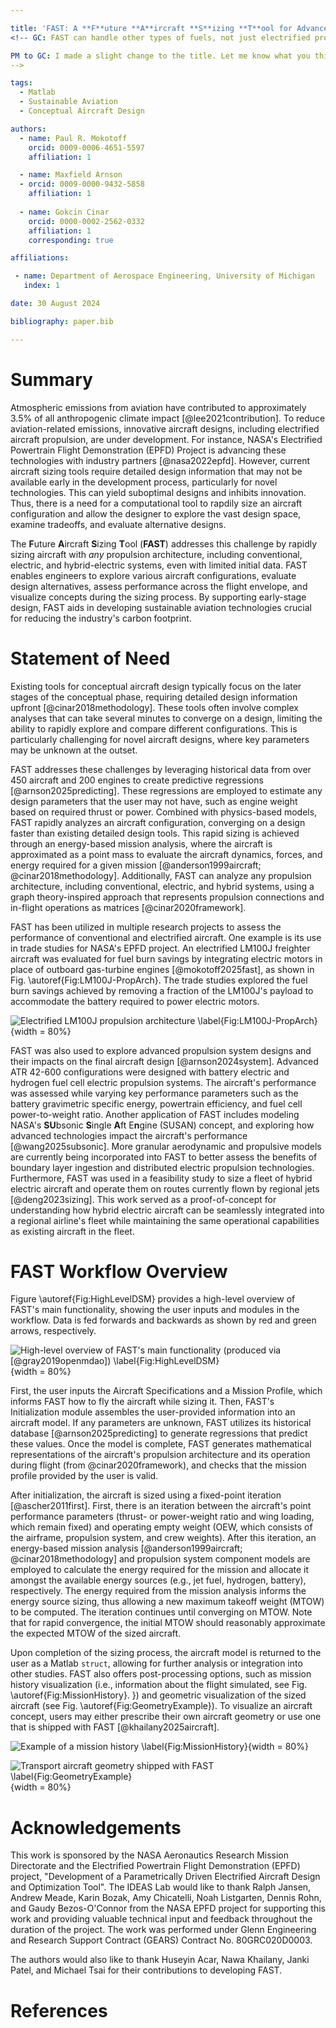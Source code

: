 ```yaml
---

title: 'FAST: A **F**uture **A**ircraft **S**izing **T**ool for Advanced Aircraft and Propulsion System Design'
<!-- GC: FAST can handle other types of fuels, not just electrified propulsion. That's why I changed the title a bit, but feel free to suggest another.

PM to GC: I made a slight change to the title. Let me know what you think about it.
-->

tags:
  - Matlab
  - Sustainable Aviation
  - Conceptual Aircraft Design

authors:
  - name: Paul R. Mokotoff
    orcid: 0009-0006-4651-5597
    affiliation: 1

  - name: Maxfield Arnson
  - orcid: 0009-0000-9432-5858
    affiliation: 1
  
  - name: Gokcin Cinar
    orcid: 0000-0002-2562-0332
    affiliation: 1
    corresponding: true

affiliations:

 - name: Department of Aerospace Engineering, University of Michigan
   index: 1

date: 30 August 2024

bibliography: paper.bib

---
```


<!--------------------------------------------------------->
<!--------------------------------------------------------->
<!--------------------------------------------------------->

<!----------------------------
|                            |
| LINK TO THE JOSS REVIEW    |
| CRITERIA AND GUIDELINES:   |
|                            |
----------------------------->

<!---
[Link to the JOSS Review Criteria and Guidelines](https://joss.readthedocs.io/en/latest/paper.html)
-->

<!--------------------------------------------------------->
<!--------------------------------------------------------->
<!--------------------------------------------------------->

<!----------------------------
|                            |
| SUMMARY                    |
|                            |
----------------------------->

# Summary

Atmospheric emissions from aviation have contributed to approximately 3.5% of all anthropogenic climate impact [@lee2021contribution].
To reduce aviation-related emissions, innovative aircraft designs, including electrified aircraft propulsion, are under development.
For instance, NASA's Electrified Powertrain Flight Demonstration (EPFD) Project is advancing these technologies with industry partners [@nasa2022epfd].
However, current aircraft sizing tools require detailed design information that may not be available early in the development process, particularly for novel technologies.
This can yield suboptimal designs and inhibits innovation.
Thus, there is a need for a computational tool to rapdily size an aircraft configuration and allow the designer to explore the vast design space, examine tradeoffs, and evaluate alternative designs.

The **F**uture **A**ircraft **S**izing **T**ool (**FAST**) addresses this challenge by rapidly sizing aircraft with *any* propulsion architecture, including conventional, electric, and hybrid-electric systems, even with limited initial data. 
FAST enables engineers to explore various aircraft configurations, evaluate design alternatives, assess performance across the flight envelope, and visualize concepts during the sizing process.
By supporting early-stage design, FAST aids in developing sustainable aviation technologies crucial for reducing the industry's carbon footprint.
<!-- GC: I've shortened the summary quite a bit, you can use the extra space to explain other critical things if like.
PM to GC: Thank you!!
-->

<!--------------------------------------------------------->
<!--------------------------------------------------------->
<!--------------------------------------------------------->

<!----------------------------
|                            |
| STATEMENT OF NEED          |
|                            |
| From JOSS:                 |
| A Statement of need section|
| that clearly illustrates   |
| the research purpose of the|
| software and places it in  |
| the context of related work|
|                            |
----------------------------->

# Statement of Need

Existing tools for conceptual aircraft design typically focus on the later stages of the conceptual phase, requiring detailed design information upfront [@cinar2018methodology].
These tools often involve complex analyses that can take several minutes to converge on a design, limiting the ability to rapidly explore and compare different configurations.
This is particularly challenging for novel aircraft designs, where key parameters may be unknown at the outset.

FAST addresses these challenges by leveraging historical data from over 450 aircraft and 200 engines to create predictive regressions [@arnson2025predicting].
These regressions are employed to estimate any design parameters that the user may not have, such as engine weight based on required thrust or power.
Combined with physics-based models, FAST rapidly analyzes an aircraft configuration, converging on a design faster than existing detailed design tools.
This rapid sizing is achieved through an energy-based mission analysis, where the aircraft is approximated as a point mass to evaluate the aircraft dynamics, forces, and energy required for a given mission [@anderson1999aircraft; @cinar2018methodology].
Additionally, FAST can analyze any propulsion architecture, including conventional, electric, and hybrid systems, using a graph theory-inspired approach that represents propulsion connections and in-flight operations as matrices [@cinar2020framework].

FAST has been utilized in multiple research projects to assess the performance of conventional and electrified aircraft.
One example is its use in trade studies for NASA's EPFD project.
An electrified LM100J freighter aircraft was evaluated for fuel burn savings by integrating electric motors in place of outboard gas-turbine engines [@mokotoff2025fast], as shown in Fig. \autoref{Fig:LM100J-PropArch}.
The trade studies explored the fuel burn savings achieved by removing a fraction of the LM100J's payload to accommodate the battery required to power electric motors.

![Electrified LM100J propulsion architecture \label{Fig:LM100J-PropArch}](Figures/ElectrifiedPropArch-NoLambda.PNG){width = 80%}

FAST was also used to explore advanced propulsion system designs and their impacts on the final aircraft design [@arnson2024system].
Advanced ATR 42-600 configurations were designed with battery electric and hydrogen fuel cell electric propulsion systems.
The aircraft's performance was assessed while varying key performance parameters such as the battery gravimetric specific energy, powertrain efficiency, and fuel cell power-to-weight ratio.
Another application of FAST includes modeling NASA's **SU**bsonic **S**ingle **A**ft E**n**gine (SUSAN) concept, and exploring how advanced technologies impact the aircraft's performance [@wang2025subsonic].
More granular aerodynamic and propulsive models are currently being incorporated into FAST to better assess the benefits of boundary layer ingestion and distributed electric propulsion technologies.
Furthermore, FAST was used in a feasibility study to size a fleet of hybrid electric aircraft and operate them on routes currently flown by regional jets [@deng2023sizing].
This work served as a proof-of-concept for understanding how hybrid electric aircraft can be seamlessly integrated into a regional airline's fleet while maintaining the same operational capabilities as existing aircraft in the fleet.
<!-- GC: Minor edits. Also, please add Max's Aviation 2024 paper to this list, where he sized a battery operated electric aircraft, and a hydrogen fuel cell electric aircraft.

PM to GC: Done! See the beginning of the above paragraph.

-->

<!--------------------------------------------------------->
<!--------------------------------------------------------->
<!--------------------------------------------------------->

<!----------------------------
|                            |
| FAST WORKFLOW              |
|                            |
----------------------------->

# FAST Workflow Overview

Figure \autoref{Fig:HighLevelDSM} provides a high-level overview of FAST's main functionality, showing the user inputs and modules in the workflow.
Data is fed forwards and backwards as shown by red and green arrows, respectively.

![High-level overview of FAST's main functionality (produced via [@gray2019openmdao]) \label{Fig:HighLevelDSM}](Figures/Collapsed-WtArrows-Edited.PNG){width = 80%}

First, the user inputs the Aircraft Specifications and a Mission Profile, which informs FAST how to fly the aircraft while sizing it.
Then, FAST's Initialization module assembles the user-provided information into an aircraft model.
If any parameters are unknown, FAST utilizes its historical database [@arnson2025predicting] to generate regressions that predict these values.
Once the model is complete, FAST generates mathematical representations of the aircraft's propulsion architecture and its operation during flight (from @cinar2020framework), and checks that the mission profile provided by the user is valid.

<!-- GC: don't we have default mission profiles loaded as well?

PM to GC: We provide many mission profiles for the user to choose from, but FAST does not automatically select a default mission profile to be flown. The user must select from the mission profiles shipped with FAST, or come up with their own. In the future, we could add an enhancement that automatically flies a mission profile based on the aircraft class and payload.

-->

After initialization, the aircraft is sized using a fixed-point iteration [@ascher2011first].
First, there is an iteration between the aircraft's point performance parameters (thrust- or power-weight ratio and wing loading, which remain fixed) and operating empty weight (OEW, which consists of the airframe, propulsion system, and crew weights).
After this iteration, an energy-based mission analysis [@anderson1999aircraft; @cinar2018methodology] and propulsion system component models are employed to calculate the energy required for the mission and allocate it amongst the available energy sources (e.g., jet fuel, hydrogen, battery), respectively.
The energy required from the mission analysis informs the energy source sizing, thus allowing a new maximum takeoff weight (MTOW) to be computed.
The iteration continues until converging on MTOW.
Note that for rapid convergence, the initial MTOW should reasonably approximate the expected MTOW of the sized aircraft.

Upon completion of the sizing process, the aircraft model is returned to the user as a Matlab `struct`, allowing for further analysis or integration into other studies.
FAST also offers post-processing options, such as mission history visualization (i.e., information about the flight simulated, see Fig. \autoref{Fig:MissionHistory}.
}) and geometric visualization of the sized aircraft (see Fig. \autoref{Fig:GeometryExample}).
To visualize an aircraft concept, users may either prescribe their own aircraft geometry or use one that is shipped with FAST [@khailany2025aircraft].

![Example of a mission history \label{Fig:MissionHistory}](Figures/MissionHistoryLabeled.PNG){width = 80%}

![Transport aircraft geometry shipped with FAST \label{Fig:GeometryExample}](Figures/Transport.PNG){width = 80%}

<!--------------------------------------------------------->
<!--------------------------------------------------------->
<!--------------------------------------------------------->

<!----------------------------
|                            |
| ACKNOWLEDGEMENTS           |
|                            |
----------------------------->

# Acknowledgements

This work is sponsored by the NASA Aeronautics Research Mission Directorate and the Electrified Powertrain Flight Demonstration (EPFD) project, "Development of a Parametrically Driven Electrified Aircraft Design and Optimization Tool".
The IDEAS Lab would like to thank Ralph Jansen, Andrew Meade, Karin Bozak, Amy Chicatelli, Noah Listgarten, Dennis Rohn, and Gaudy Bezos-O'Connor from the NASA EPFD project for supporting this work and providing valuable technical input and feedback throughout the duration of the project.
The work was performed under Glenn Engineering and Research Support Contract (GEARS) Contract No. 80GRC020D0003.

The authors would also like to thank Huseyin Acar, Nawa Khailany, Janki Patel, and Michael Tsai for their contributions to developing FAST.

<!--------------------------------------------------------->
<!--------------------------------------------------------->
<!--------------------------------------------------------->

<!----------------------------
|                            |
| REFERENCES                 |
| (included automatically)   |
|                            |
----------------------------->

# References

